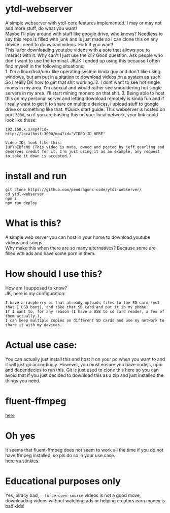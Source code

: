 # ytdl-webserver
A simple webserver with ytdl-core features implemented. I may or may not add more stuff, do what you want!        
Maybe I'll play around with stuff like google drive, who knows? Needless to say this repo is filled with junk and is just made so i can clone this on any device i need to donwload videos. Fork if you want!             
This is for downloading youtube videos with a sote that allows you to interact with it. Why can't I just use the cli? Good question. Ask people who don't want to use the terminal. JKJK I ended up using this because I often find myself in the following situations:     
    1. I'm a linux/bsd/unix like operating system kinda guy and don't like using windows, but am put in a sitation to download videos on a system as such. So I really DK how to get that shit working.
    2. I dont want to see hot single mums in my area. I'm asexual and would rather see smouldering hot single servers in my area. I'll start mining monero on that shit.
    3. Being able to host this on my personal server and letting download remotely is kinda fun and if i really want to get it to share on multiple devices, i upload stuff to google drive or something like that.
#Quick start guide:
This webserver is hosted on port `3000`, so if you are hosting this on your local network, your link could look like these:
```
192.168.x.x/mp4?id=
http://localhost:3000/mp4?id="VIDEO ID HERE"

Video IDs look like this:
IUPYpZBfsMU (This video is made, owned and posted by jeff geerling and deserves credit for it, I'm just using it as an example, any request to take it down is accepted.)
```
# install and run

```
git clone https://github.com/pendragons-code/ytdl-webserver/
cd ytdl-webserver
npm i
npm run deploy
```
# What is this?
A simple web server you can host in your home to download youtube videos and songs.        
Why make this when there are so many alternatives? Because some are filled wth ads and have some porn in them.

# How should I use this?
How am I supposed to know?      
JK, here is my configuration:
```
I have a raspberry pi that already uploads files to the SD card (not that I USB boot), and take that SD card and put it in my phone. 
If I want to, for any reason (I have a USB to sd card reader, a few of them actually.), 
I can keep multiple copies on different SD cards and use my network to share it with my devices.
```
# Actual use case:
You can actually just install this and host it on your pc when you want to and it will just go accordingly. However, you must ensure you have nodejs, npm and dependecies to run this. Git is just used to clone this here so you can avoid that if you just decided to download this as a zip and just installed the things you need.

# fluent-ffmpeg
[here](https://www.npmjs.com/package/fluent-ffmpeg)


# Oh yes

It seems that fluent-ffmpeg does not seem to work all the time if you do not have ffmpeg installed, so pls do so in your use case.    
    [here ya stinkies.](https://ffmpeg.org/)
# Educational purposes only

Yes, piracy bad, `--force-open-source` videos is not a good move, downloading videos without watching ads or helping creators earn money is bad kids!
